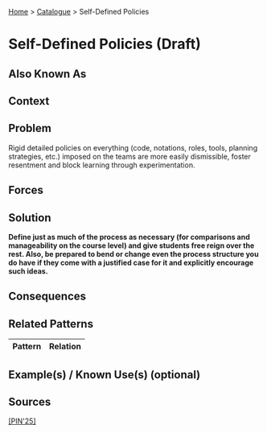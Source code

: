 [Home](../README.md) > [Catalogue](../Patterns_catalogue.md) > Self-Defined Policies

# Self-Defined Policies (Draft)

## Also Known As

## Context

## Problem

Rigid detailed policies on everything (code, notations, roles, tools, planning strategies, etc.) imposed on the teams are more easily dismissible, foster resentment and block learning through experimentation.

## Forces

## Solution

**Define just as much of the process as necessary (for comparisons and manageability on the course level) and give students free reign over the rest. Also, be prepared to bend or change even the process structure you do have if they come with a justified case for it and explicitly encourage such ideas.**

## Consequences

## Related Patterns

|Pattern  | Relation |
|--|--|
 
## Example(s) / Known Use(s) (optional) 

## Sources

[[PIN'25]](../References.md)
